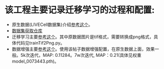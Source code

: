该工程主要记录迁移学习的过程和配置:  
=============================
* 原生数据(LIVECell数据集)介绍[参考这个](https://www.kaggle.com/c/sartorius-cell-instance-segmentation/discussion/285384)。
* [数据集获取仓库](https://github.com/sartorius-research/LIVECell)
* 迁移学习主要[参考这个](https://www.kaggle.com/markunys/sartorius-transfer-learning-train-with-livecell)。其中原数据图片是tif格式，需要转换成png格式，具体代码见trainTif2Png.py。
* 数据增强主要[参考这个](https://www.kaggle.com/c/sartorius-cell-instance-segmentation/discussion/294006)。使用该帖子数据增强配置，在原生数据上面，效果一般。5k次迭代，MAP: 0.11284。7w次迭代, MAP：0.21(具体见权重model_0073443.pth)。

